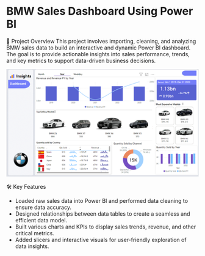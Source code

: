 # BMW Sales Dashboard Using Power BI
📜 Project Overview
This project involves importing, cleaning, and analyzing BMW sales data to build an interactive and dynamic Power BI dashboard. The goal is to provide actionable insights into sales performance, trends, and key metrics to support data-driven business decisions.

![image alt](https://github.com/Sudha-Deepthi-Sree/BMW-Sales-Dashboard/blob/main/image.png?raw=true)

🛠️ Key Features
- Loaded raw sales data into Power BI and performed data cleaning to ensure data accuracy.
- Designed relationships between data tables to create a seamless and efficient data model.
- Built various charts and KPIs to display sales trends, revenue, and other critical metrics.
- Added slicers and interactive visuals for user-friendly exploration of data insights.


